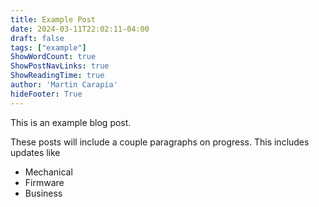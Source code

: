 ```yaml
---
title: Example Post
date: 2024-03-11T22:02:11-04:00
draft: false
tags: ["example"]
ShowWordCount: true
ShowPostNavLinks: true
ShowReadingTime: true
author: 'Martin Carapia'
hideFooter: True
---
```


This is an example blog post.

These posts will include a couple paragraphs on progress.
This includes updates like
- Mechanical
- Firmware
- Business

